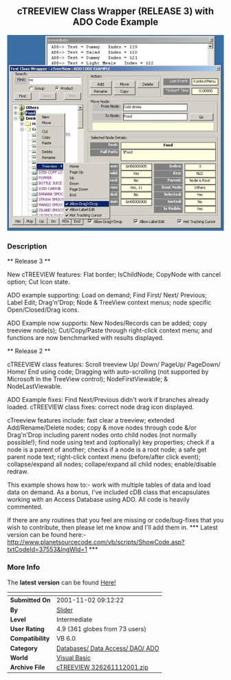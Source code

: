 ﻿<div align="center">

## cTREEVIEW Class Wrapper \(RELEASE 3\) with ADO Code Example

<img src="PIC2001929455133932.0">
</div>

### Description

** Release 3 **

New cTREEVIEW features: Flat border; IsChildNode; CopyNode with cancel option; Cut Icon state.

ADO example supporting: Load on demand; Find First/ Next/ Previous; Label Edit; Drag'n'Drop; Node & TreeView context menus; node specific Open/Closed/Drag icons.

ADO Example now supports: New Nodes/Records can be added; copy treeview node(s); Cut/Copy/Paste through right-click context menu; and functions are now benchmarked with results displayed.

** Release 2 **

cTREEVIEW class features: Scroll treeview Up/ Down/ PageUp/ PageDown/ Home/ End using code; Dragging with auto-scrolling (not supported by Microsoft in the TreeView control); NodeFirstViewable; & NodeLastViewable.

ADO Example fixes: Find Next/Previous didn't work if branches already loaded. cTREEVIEW class fixes: correct node drag icon displayed.

cTreeview features include: fast clear a treeview; extended Add/Rename/Delete nodes; copy & move nodes through code &/or Drag'n'Drop including parent nodes onto child nodes (not normally possible!); find node using text and (optionally) key properties; check if a node is a parent of another; checks if a node is a root node; a safe get parent node text; right-click context menu (before/after click event); collapse/expand all nodes; collape/expand all child nodes; enable/disable redraw.

This example shows how to:- work with multiple tables of data and load data on demand. As a bonus, I've included cDB class that encapsulates working with an Access Database using ADO. All code is heavily commented.

If there are any routines that you feel are missing or code/bug-fixes that you wish to contribute, then please let me know and I'll add them in. *** Latest version can be found here:- http://www.planetsourcecode.com/vb/scripts/ShowCode.asp?txtCodeId=37553&lngWId=1 ***
 
### More Info
 
The <b>latest version</b> can be found <a href="http://www.planetsourcecode.com/vb/scripts/ShowCode.asp?txtCodeId=37553&lngWId=1">Here!</a>


<span>             |<span>
---                |---
**Submitted On**   |2001-11-02 09:12:22
**By**             |[Slider](https://github.com/Planet-Source-Code/PSCIndex/blob/master/ByAuthor/slider.md)
**Level**          |Intermediate
**User Rating**    |4.9 (361 globes from 73 users)
**Compatibility**  |VB 6\.0
**Category**       |[Databases/ Data Access/ DAO/ ADO](https://github.com/Planet-Source-Code/PSCIndex/blob/master/ByCategory/databases-data-access-dao-ado__1-6.md)
**World**          |[Visual Basic](https://github.com/Planet-Source-Code/PSCIndex/blob/master/ByWorld/visual-basic.md)
**Archive File**   |[cTREEVIEW 326261112001\.zip](https://github.com/Planet-Source-Code/slider-ctreeview-class-wrapper-release-3-with-ado-code-example__1-27401/archive/master.zip)








